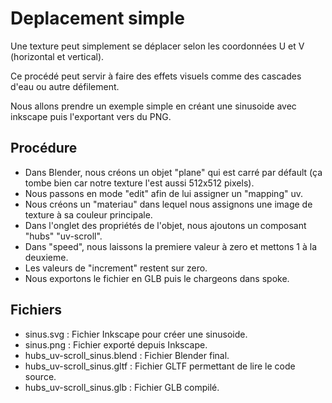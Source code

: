 # Deplacement simple
Une texture peut simplement se déplacer selon les coordonnées U et V (horizontal et vertical).

Ce procédé peut servir à faire des effets visuels comme des cascades d'eau ou autre défilement.

Nous allons prendre un exemple simple en créant une sinusoide avec inkscape puis l'exportant vers du PNG.

## Procédure
* Dans Blender, nous créons un objet "plane" qui est carré par défault (ça tombe bien car notre texture l'est aussi 512x512 pixels).
* Nous passons en mode "edit" afin de lui assigner un "mapping" uv.
* Nous créons un "materiau" dans lequel nous assignons une image de texture à sa couleur principale.
* Dans l'onglet des propriétés de l'objet, nous ajoutons un composant "hubs" "uv-scroll".
* Dans "speed", nous laissons la premiere valeur à zero et mettons 1 à la deuxieme.
* Les valeurs de "increment" restent sur zero.
* Nous exportons le fichier en GLB puis le chargeons dans spoke.

## Fichiers
* sinus.svg : Fichier Inkscape pour créer une sinusoide.
* sinus.png : Fichier exporté depuis Inkscape.
* hubs_uv-scroll_sinus.blend : Fichier Blender final.
* hubs_uv-scroll_sinus.gltf : Fichier GLTF permettant de lire le code source.
* hubs_uv-scroll_sinus.glb : Fichier GLB compilé.
